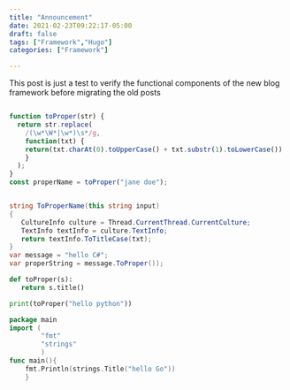 ```yaml
---
title: "Announcement"
date: 2021-02-23T09:22:17-05:00
draft: false
tags: ["Framework","Hugo"]
categories: ["Framework"]

---
```

This post is just a test to verify the functional components of the new blog framework before migrating the old posts
``` JavaScript

function toProper(str) {
  return str.replace(
    /(\w*\W*|\w*)\s*/g,
    function(txt) {
    return(txt.charAt(0).toUpperCase() + txt.substr(1).toLowerCase())
    }
  );
}
const properName = toProper("jane doe");
```
 ``` csharp

 string ToProperName(this string input)
 {
    CultureInfo culture = Thread.CurrentThread.CurrentCulture;
    TextInfo textInfo = culture.TextInfo;
    return textInfo.ToTitleCase(txt);     
 }
var message = "hello C#";
var properString = message.ToProper());
 ```

 ``` python
def toProper(s):
	return s.title()

print(toProper("hello python"))

```

``` go
package main
import (
		"fmt"
		"strings"
		)
func main(){
	fmt.Println(strings.Title("hello Go"))
	}

```
